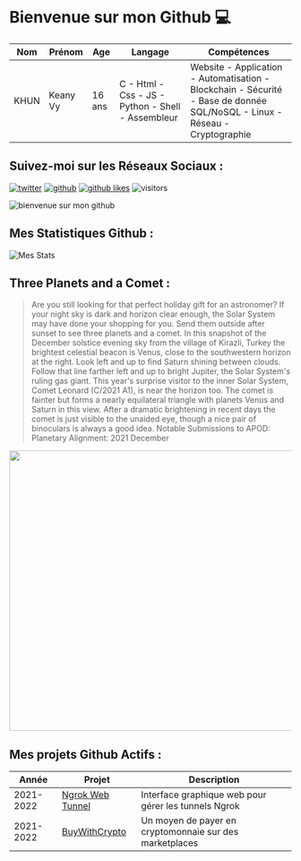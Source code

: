# Bienvenue sur mon Github 💻
| Nom | Prénom | Age | Langage | Compétences |
|---  |---     |---  |---      |---
| KHUN | Keany Vy | 16 ans | C - Html - Css - JS - Python - Shell - Assembleur | Website - Application - Automatisation - Blockchain - Sécurité - Base de donnée SQL/NoSQL - Linux - Réseau - Cryptographie |

## Suivez-moi sur les Réseaux Sociaux :
[![twitter](https://img.shields.io/twitter/follow/thisiskeanyvy?style=social)](https://twitter.com/thisiskeanyvy)
[![github](https://img.shields.io/github/followers/thisiskeanyvy?style=social)](https://github.com/thisiskeanyvy?tab=followers)
[![github likes](https://img.shields.io/github/stars/thisiskeanyvy?style=social)](https://github.com/thisiskeanyvy)
![visitors](https://visitor-badge.glitch.me/badge?page_id=page.id=thisiskeanyvy.thisiskeanyvy)

![bienvenue sur mon github](https://thisiskeanyvy-hosting.pages.dev/banner.gif)

## Mes Statistiques Github :
![Mes Stats](https://github-readme-stats.vercel.app/api?username=thisiskeanyvy&show_icons=true&theme=radical)

## Three Planets and a Comet :

> Are you still looking for that perfect holiday gift for an astronomer? If your night sky is dark and horizon clear enough, the Solar System may have done your shopping for you. Send them outside after sunset to see three planets and a comet. In this snapshot of the December solstice evening sky from the village of Kirazli, Turkey the brightest celestial beacon is Venus, close to the southwestern horizon at the right. Look left and up to find Saturn shining between clouds. Follow that line farther left and up to bright Jupiter, the Solar System's ruling gas giant. This year's surprise visitor to the inner Solar System, Comet Leonard (C/2021 A1), is near the horizon too. The comet is fainter but forms a nearly equilateral triangle with planets Venus and Saturn in this view. After a dramatic brightening in recent days the comet is just visible to the unaided eye, though a nice pair of binoculars is always a good idea.   Notable Submissions to APOD: Planetary Alignment: 2021 December

<img src='https://apod.nasa.gov/apod/image/2112/20211221Tezel1024c.jpg' width="800" height="500"/>

## Mes projets Github Actifs :
| Année | Projet | Description |
|---   |---     |---          |
| 2021-2022 | [Ngrok Web Tunnel](https://github.com/thisiskeanyvy/ngrok-web-manager) | Interface graphique web pour gérer les tunnels Ngrok |
| 2021-2022 | [BuyWithCrypto](https://github.com/BuyWithCrypto) | Un moyen de payer en cryptomonnaie sur des marketplaces |
